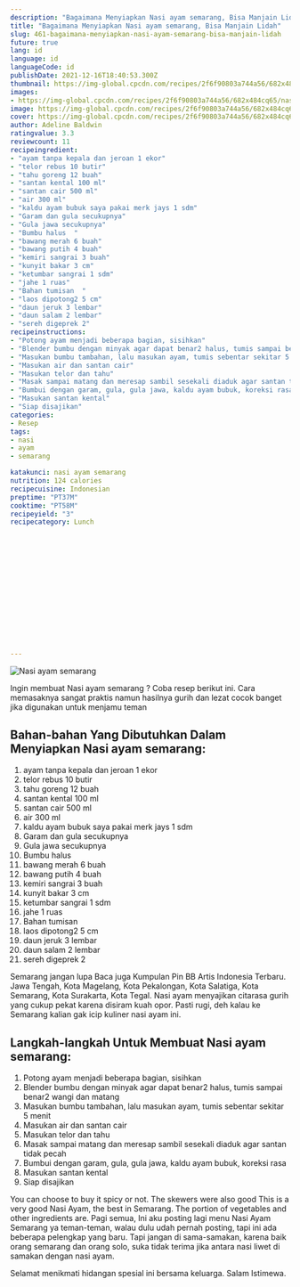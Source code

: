 ```yaml
---
description: "Bagaimana Menyiapkan Nasi ayam semarang, Bisa Manjain Lidah"
title: "Bagaimana Menyiapkan Nasi ayam semarang, Bisa Manjain Lidah"
slug: 461-bagaimana-menyiapkan-nasi-ayam-semarang-bisa-manjain-lidah
future: true
lang: id
language: id
languageCode: id
publishDate: 2021-12-16T18:40:53.300Z 
thumbnail: https://img-global.cpcdn.com/recipes/2f6f90803a744a56/682x484cq65/nasi-ayam-semarang-foto-resep-utama.png
images:
- https://img-global.cpcdn.com/recipes/2f6f90803a744a56/682x484cq65/nasi-ayam-semarang-foto-resep-utama.png
image: https://img-global.cpcdn.com/recipes/2f6f90803a744a56/682x484cq65/nasi-ayam-semarang-foto-resep-utama.png
cover: https://img-global.cpcdn.com/recipes/2f6f90803a744a56/682x484cq65/nasi-ayam-semarang-foto-resep-utama.png
author: Adeline Baldwin
ratingvalue: 3.3
reviewcount: 11
recipeingredient:
- "ayam tanpa kepala dan jeroan 1 ekor"
- "telor rebus 10 butir"
- "tahu goreng 12 buah"
- "santan kental 100 ml"
- "santan cair 500 ml"
- "air 300 ml"
- "kaldu ayam bubuk saya pakai merk jays 1 sdm"
- "Garam dan gula secukupnya"
- "Gula jawa secukupnya"
- "Bumbu halus  "
- "bawang merah 6 buah"
- "bawang putih 4 buah"
- "kemiri sangrai 3 buah"
- "kunyit bakar 3 cm"
- "ketumbar sangrai 1 sdm"
- "jahe 1 ruas"
- "Bahan tumisan  "
- "laos dipotong2 5 cm"
- "daun jeruk 3 lembar"
- "daun salam 2 lembar"
- "sereh digeprek 2"
recipeinstructions:
- "Potong ayam menjadi beberapa bagian, sisihkan"
- "Blender bumbu dengan minyak agar dapat benar2 halus, tumis sampai benar2 wangi dan matang"
- "Masukan bumbu tambahan, lalu masukan ayam, tumis sebentar sekitar 5 menit"
- "Masukan air dan santan cair"
- "Masukan telor dan tahu"
- "Masak sampai matang dan meresap sambil sesekali diaduk agar santan tidak pecah"
- "Bumbui dengan garam, gula, gula jawa, kaldu ayam bubuk, koreksi rasa"
- "Masukan santan kental"
- "Siap disajikan"
categories:
- Resep
tags:
- nasi
- ayam
- semarang

katakunci: nasi ayam semarang 
nutrition: 124 calories
recipecuisine: Indonesian
preptime: "PT37M"
cooktime: "PT58M"
recipeyield: "3"
recipecategory: Lunch


     
    
    
    
    
    
    
    
    
    
    
      
    
---
```



![Nasi ayam semarang](https://img-global.cpcdn.com/recipes/2f6f90803a744a56/682x484cq65/nasi-ayam-semarang-foto-resep-utama.png)

Ingin membuat Nasi ayam semarang ? Coba resep berikut ini. Cara memasaknya sangat praktis namun hasilnya gurih dan lezat cocok banget jika digunakan untuk menjamu teman

<!--inarticleads1-->

## Bahan-bahan Yang Dibutuhkan Dalam Menyiapkan Nasi ayam semarang:

1. ayam tanpa kepala dan jeroan 1 ekor
1. telor rebus 10 butir
1. tahu goreng 12 buah
1. santan kental 100 ml
1. santan cair 500 ml
1. air 300 ml
1. kaldu ayam bubuk saya pakai merk jays 1 sdm
1. Garam dan gula secukupnya
1. Gula jawa secukupnya
1. Bumbu halus  
1. bawang merah 6 buah
1. bawang putih 4 buah
1. kemiri sangrai 3 buah
1. kunyit bakar 3 cm
1. ketumbar sangrai 1 sdm
1. jahe 1 ruas
1. Bahan tumisan  
1. laos dipotong2 5 cm
1. daun jeruk 3 lembar
1. daun salam 2 lembar
1. sereh digeprek 2

Semarang jangan lupa Baca juga Kumpulan Pin BB Artis Indonesia Terbaru. Jawa Tengah, Kota Magelang, Kota Pekalongan, Kota Salatiga, Kota Semarang, Kota Surakarta, Kota Tegal. Nasi ayam menyajikan citarasa gurih yang cukup pekat karena disiram kuah opor. Pasti rugi, deh kalau ke Semarang kalian gak icip kuliner nasi ayam ini. 

<!--inarticleads2-->

## Langkah-langkah Untuk Membuat Nasi ayam semarang:

1. Potong ayam menjadi beberapa bagian, sisihkan
1. Blender bumbu dengan minyak agar dapat benar2 halus, tumis sampai benar2 wangi dan matang
1. Masukan bumbu tambahan, lalu masukan ayam, tumis sebentar sekitar 5 menit
1. Masukan air dan santan cair
1. Masukan telor dan tahu
1. Masak sampai matang dan meresap sambil sesekali diaduk agar santan tidak pecah
1. Bumbui dengan garam, gula, gula jawa, kaldu ayam bubuk, koreksi rasa
1. Masukan santan kental
1. Siap disajikan


You can choose to buy it spicy or not. The skewers were also good This is a very good Nasi Ayam, the best in Semarang. The portion of vegetables and other ingredients are. Pagi semua, Ini aku posting lagi menu Nasi Ayam Semarang ya teman-teman, walau dulu udah pernah posting, tapi ini ada beberapa pelengkap yang baru. Tapi jangan di sama-samakan, karena baik orang semarang dan orang solo, suka tidak terima jika antara nasi liwet di samakan dengan nasi ayam. 

Selamat menikmati hidangan spesial ini bersama keluarga. Salam Istimewa.
